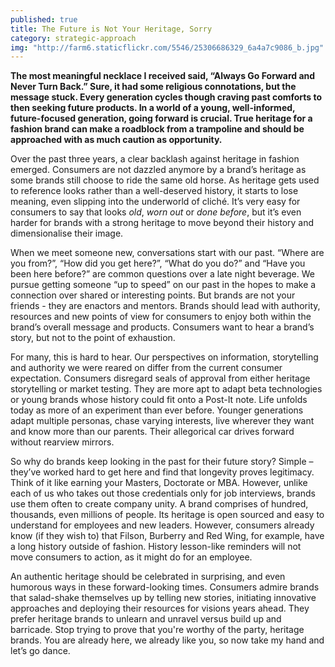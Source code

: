 ```yaml
---
published: true
title: The Future is Not Your Heritage, Sorry
category: strategic-approach
img: "http://farm6.staticflickr.com/5546/25306686329_6a4a7c9086_b.jpg"
---
```


**The most meaningful necklace I received said, “Always Go Forward and Never Turn Back.” Sure, it had some religious connotations, but the message stuck. Every generation cycles though craving past comforts to then seeking future products. In a world of a young, well-informed, future-focused generation, going forward is crucial. True heritage for a fashion brand can make a roadblock from a trampoline and should be approached with as much caution as opportunity.**

Over the past three years, a clear backlash against heritage in fashion emerged. Consumers are not dazzled anymore by a brand’s heritage as some brands still choose to ride the same old horse. As heritage gets used to reference looks rather than a well-deserved history, it starts to lose meaning, even slipping into the underworld of cliché. It’s very easy for consumers to say that looks *old*, *worn out* or *done before*, but it’s even harder for brands with a strong heritage to move beyond their history and dimensionalise their image. 

When we meet someone new, conversations start with our past. “Where are you from?”, “How did you get here?”, “What do you do?” and “Have you been here before?” are common questions over a late night beverage. We pursue getting someone “up to speed” on our past in the hopes to make a connection over shared or interesting points. But brands are not your friends - they are enactors and mentors. Brands should lead with authority, resources and new points of view for consumers to enjoy both within the brand’s overall message and products. Consumers want to hear a brand’s story, but not to the point of exhaustion. 

For many, this is hard to hear. Our perspectives on information, storytelling and authority we were reared on differ from the current consumer expectation. Consumers disregard seals of approval from either heritage storytelling or market testing. They are more apt to adapt beta technologies or young brands whose history could fit onto a Post-It note. Life unfolds today as more of an experiment than ever before. Younger generations adapt multiple personas, chase varying interests, live wherever they want and know more than our parents. Their allegorical car drives forward without rearview mirrors.

So why do brands keep looking in the past for their future story? Simple – they’ve worked hard to get here and find that longevity proves legitimacy. Think of it like earning your Masters, Doctorate or MBA. However, unlike each of us who takes out those credentials only for job interviews, brands use them often to create company unity. A brand comprises of hundred, thousands, even millions of people. Its heritage is open sourced and easy to understand for employees and new leaders. However, consumers already know (if they wish to) that Filson, Burberry and Red Wing, for example, have a long history outside of fashion. History lesson-like reminders will not move consumers to action, as it might do for an employee.

An authentic heritage should be celebrated in surprising, and even humorous ways in these forward-looking times. Consumers admire brands that salad-shake themselves up by telling new stories, initiating innovative approaches and deploying their resources for visions years ahead. They prefer heritage brands to unlearn and unravel versus build up and barricade. Stop trying to prove that you're worthy of the party, heritage brands. You are already here, we already like you, so now take my hand and let’s go dance. 
